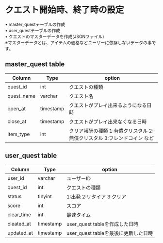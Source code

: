 # クエスト開始時、終了時の設定
• master_questテーブルの作成  
• user_questテーブルの作成  
• クエストのマスターデータを作成(JSONファイル)  
※マスターデータとは、アイテムの価格などユーザーに依存しないデータの事です。
## master_quest table
|Column|Type|option
|------|----|----|
|quest_id|int|クエストの種類|
|quest_name|varchar|クエスト名|
|open_at|timestamp|クエストがプレイ出来るようになる日時|
|close_at|timestamp|クエストがプレイ出来なくなる日時|
|item_type|int|クリア報酬の種類 1:有償クリスタル 2:無償クリスタル 3:フレンドコイン など|  
  
## user_quest table
|Column|Type|option
|------|----|----|
|user_id|varchar|ユーザーID|
|quest_id|int|クエストの種類|
|status|tinyint|1:出発 2:リタイア 3:クリア|
|score|int|スコア|
|clear_time|int|最速タイム|
|cleated_at|timestamp|user_quest tableを作成した日時|
|updated_at|timestamp|user_quest tableを最後に更新した日時|
